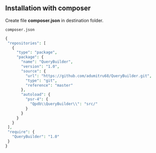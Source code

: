 ## Installation with composer

Create file **composer.json** in destination folder.

 ```composer.json```
    
```php
{
 "repositories": [
   {
     "type": "package",
     "package": {
       "name": "QueryBuilder",
       "version": "1.0",
       "source": {
         "url": "https://github.com/adumitru68/QueryBuilder.git",
         "type": "git",
         "reference": "master"
       },
       "autoload": {
         "psr-4": {
           "Qpdb\\QueryBuilder\\": "src/"
         }
       }
     }
   }
 ],
 "require": {
   "QueryBuilder": "1.0"
 }
}
```